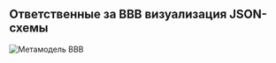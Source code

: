 ## Ответственные за BBB визуализация JSON-схемы

![Метамодель BBB](@entity/automated_capability/bbb_metamodel_plantuml_responsibles)